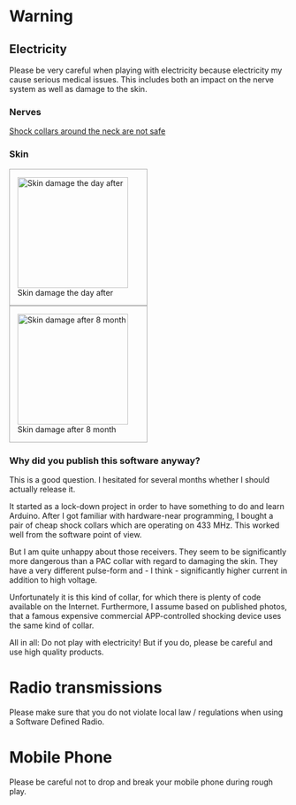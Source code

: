 # Warning

## Electricity

Please be very careful when playing with electricity because electricity
my cause serious medical issues. This includes both an impact on the
nerve system as well as damage to the skin.

### Nerves 

[Shock collars around the neck are not safe](https://www.domme-chronicles.com/2021/02/shock-collars-in-bdsm-play-are-they-safe)

### Skin

<div style="padding:1em; border: 1px #AAA solid; width: 220px; margin-right: 1em; display: inline-block">
<img alt="Skin damage the day after" src="https://drive.google.com/uc?export=view&id=1rIxe512f4U99w-d3UyO9osXgcslo4aUV" width="200"><br>
Skin damage the day after
</div>

<div style="padding:1em; border: 1px #AAA solid; width: 220px; display: inline-block">
<img alt="Skin damage after 8 month" src="https://drive.google.com/uc?export=view&id=1crnB7FcD3w_kUqqiNC0t9Hj6Sz86gjp1" width="200"><br>
Skin damage after 8 month
</div>

<br style="clear: both">

### Why did you publish this software anyway?

This is a good question. I hesitated for several months whether I should
actually release it. 

It started as a lock-down project in order to have something to do and
learn Arduino. After I got familiar with hardware-near programming,
I bought a pair of cheap shock collars which are operating on 433 MHz.
This worked well from the software point of view.

But I am quite unhappy about those receivers. They seem to be significantly
more dangerous than a PAC collar with regard to damaging the skin.
They have a very different pulse-form and - I think - significantly higher
current in addition to high voltage.

Unfortunately it is this kind of collar, for which there is plenty of 
code available on the Internet. Furthermore, I assume based on
published photos, that a famous expensive commercial APP-controlled
shocking device uses the same kind of collar.

All in all: Do not play with electricity! But if you do, please be careful
and use high quality products.


# Radio transmissions

Please make sure that you do not violate local law / regulations when using
a Software Defined Radio.


# Mobile Phone

Please be careful not to drop and break your mobile phone during rough play.
